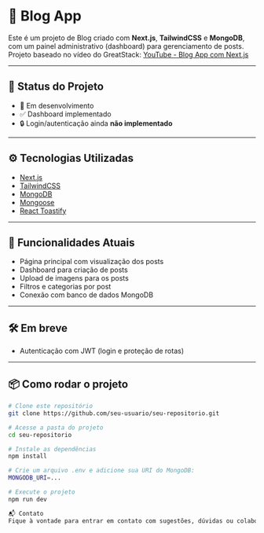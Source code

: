 # 📝 Blog App

Este é um projeto de Blog criado com **Next.js**, **TailwindCSS** e **MongoDB**, com um painel administrativo (dashboard) para gerenciamento de posts.  
Projeto baseado no vídeo do GreatStack: [YouTube - Blog App com Next.js](https://www.youtube.com/watch?v=HdWCh_4XE1Q)

---

## 🚧 Status do Projeto

- 🚧 Em desenvolvimento  
- ✅ Dashboard implementado  
- 🔒 Login/autenticação ainda **não implementado**

---

## ⚙️ Tecnologias Utilizadas

- [Next.js](https://nextjs.org/)
- [TailwindCSS](https://tailwindcss.com/)
- [MongoDB](https://www.mongodb.com/)
- [Mongoose](https://mongoosejs.com/)
- [React Toastify](https://fkhadra.github.io/react-toastify/introduction)

---

## 📁 Funcionalidades Atuais

- Página principal com visualização dos posts
- Dashboard para criação de posts
- Upload de imagens para os posts
- Filtros e categorias por post
- Conexão com banco de dados MongoDB

---

## 🛠️ Em breve

- Autenticação com JWT (login e proteção de rotas)

---

## 📦 Como rodar o projeto

```bash
# Clone este repositório
git clone https://github.com/seu-usuario/seu-repositorio.git

# Acesse a pasta do projeto
cd seu-repositorio

# Instale as dependências
npm install

# Crie um arquivo .env e adicione sua URI do MongoDB:
MONGODB_URI=...

# Execute o projeto
npm run dev

📬 Contato
Fique à vontade para entrar em contato com sugestões, dúvidas ou colaborações.
